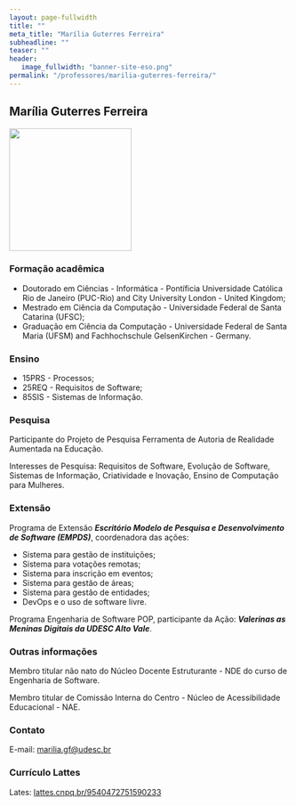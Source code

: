 ```yaml
---
layout: page-fullwidth
title: ""
meta_title: "Marília Guterres Ferreira"
subheadline: ""
teaser: ""
header:
   image_fullwidth: "banner-site-eso.png"
permalink: "/professores/marilia-guterres-ferreira/"
---
```


## **Marília Guterres Ferreira**

<img class="img-responsive" src="{{site.urlimg}}foto-professora-marilia.png" width="220"/>

### **Formação acadêmica**

- Doutorado em Ciências - Informática - Pontíficia Universidade Católica Rio de Janeiro (PUC-Rio) and City University London - United Kingdom;
- Mestrado em Ciência da Computação - Universidade Federal de Santa Catarina (UFSC);
- Graduação em Ciência da Computação - Universidade Federal de Santa Maria (UFSM) and Fachhochschule GelsenKirchen - Germany.

### **Ensino**

- 15PRS - Processos;
- 25REQ - Requisitos de Software;
- 85SIS - Sistemas de Informação.

### **Pesquisa**

Participante do Projeto de Pesquisa Ferramenta de Autoria de Realidade Aumentada na Educação.

Interesses de Pesquisa: Requisitos de Software, Evolução de Software, Sistemas de Informação, Criatividade e Inovação, Ensino de Computação para Mulheres.

### **Extensão**

Programa de Extensão ***Escritório Modelo de Pesquisa e Desenvolvimento de Software (EMPDS)***, coordenadora das ações:
- Sistema para gestão de instituições;
- Sistema para votações remotas;
- Sistema para inscrição em eventos;
- Sistema para gestão de áreas;
- Sistema para gestão de entidades;
- DevOps e o uso de software livre.

Programa Engenharia de Software POP, participante da Ação: ***Valerinas as Meninas Digitais da UDESC Alto Vale***.

### **Outras informações**

Membro titular não nato do Núcleo Docente Estruturante - NDE do curso de Engenharia de Software.

Membro titular de Comissão Interna do Centro - Núcleo de Acessibilidade Educacional - NAE.

### **Contato**

E-mail: marilia.gf@udesc.br

### **Currículo Lattes**

Lates: [lattes.cnpq.br/9540472751590233][mgf]

[mgf]: http://buscatextual.cnpq.br/buscatextual/visualizacv.do?metodo=apresentar&id=K4243776T9